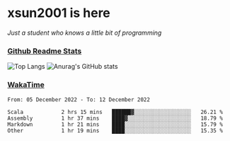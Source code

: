 # xsun2001 is here

*Just a student who knows a little bit of programming*

### [Github Readme Stats](https://github.com/anuraghazra/github-readme-stats)

![Top Langs](https://github-readme-stats.vercel.app/api/top-langs/?username=xsun2001&layout=compact&theme=radical) ![Anurag's GitHub stats](https://github-readme-stats.vercel.app/api?username=xsun2001&show_icons=true&theme=radical)

### [WakaTime](https://wakatime.com)

<!--START_SECTION:waka-->

```text
From: 05 December 2022 - To: 12 December 2022

Scala            2 hrs 15 mins   ██████▓░░░░░░░░░░░░░░░░░░   26.21 %
Assembly         1 hr 37 mins    ████▓░░░░░░░░░░░░░░░░░░░░   18.79 %
Markdown         1 hr 21 mins    ████░░░░░░░░░░░░░░░░░░░░░   15.79 %
Other            1 hr 19 mins    ████░░░░░░░░░░░░░░░░░░░░░   15.35 %
```

<!--END_SECTION:waka-->
